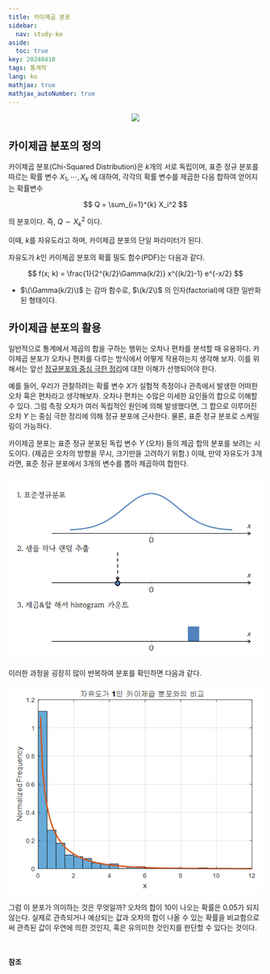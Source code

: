```yaml
---
title: 카이제곱 분포
sidebar:
  nav: study-ko
aside:
  toc: true
key: 20240410
tags: 통계학
lang: ko
mathjax: true
mathjax_autoNumber: true
---
```

 
<p align="center">
  <img src="https://raw.githubusercontent.com/jenniione/jenniione.github.io/master/pics/chi_squared_distribution/chi_squared_distribution_wiki.png">
</p>


## 카이제곱 분포의 정의
카이제곱 분포(Chi-Squared Distribution)은 $k$개의 서로 독립이며, 표준 정규 분포를 따르는 확률 변수 $X_1,\cdots, X_k$ 에 대하여, 각각의 확률 변수를 제곱한 다음 합하여 얻어지는 확률변수 

$$
Q = \sum_{i=1}^{k} X_i^2
$$

의 분포이다. 즉, $Q \sim X_k^{2}$ 이다.

이때, $k$를 자유도라고 하며, 카이제곱 분포의 단일 파라미터가 된다.

자유도가 $k$인 카이제곱 분포의 확률 밀도 함수(PDF)는 다음과 같다.

$$
f(x; k) = \frac{1}{2^{k/2}\Gamma(k/2)} x^{(k/2)-1} e^{-x/2}
$$

- $\(\Gamma(k/2)\)$ 는 감마 함수로, $\(k/2\)$ 의 인자(factorial)에 대한 일반화된 형태이다.

## 카이제곱 분포의 활용
일반적으로 통계에서 제곱의 합을 구하는 행위는 오차나 편차를 분석할 때 유용하다. 카이제곱 분포가 오차나 편차를 다루는 방식에서 어떻게 작용하는지 생각해 보자. 이를 위해서는 앞선 [정규분포와 중심 극한 정리](https://jenniione.github.io/2024/04/06/normal_distribution_ko.html)에 대한 이해가 선행되어야 한다.

예를 들어, 우리가 관찰하려는 확률 변수 $X$가 실험적 측정이나 관측에서 발생한 어떠한 오차 혹은 편차라고 생각해보자. 오차나 편차는 수많은 미세한 요인들의 합으로 이해할 수 있다. 그럼 측정 오차가 여러 독립적인 원인에 의해 발생했다면, 그 합으로 이루어진 오차 $Y$ 는 중심 극한 정리에 의해 정규 분포에 근사한다. 물론, 표준 정규 분포로 스케일링이 가능하다.

카이제곱 분포는 표준 정규 분포된 독립 변수 $Y$ (오차) 들의 제곱 합의 분포를 보려는 시도이다. (제곱은 오차의 방향을 무시, 크기만을 고려하기 위함.)
이때, 만약 자유도가 3개 라면, 표준 정규 분포에서 3개의 변수를 뽑아 제곱하여 합한다. 

<p align="center">
  <img src="https://raw.githubusercontent.com/jenniione/jenniione.github.io/master/pics/chi_squared_distribution/normal_to_chi.png">
</p>

이러한 과정을 굉장히 많이 반복하여 분포를 확인하면 다음과 같다.

<p align="center">
  <img src="https://raw.githubusercontent.com/jenniione/jenniione.github.io/master/pics/chi_squared_distribution/chi_squared_distribution_ex.png">
</p>

그럼 이 분포가 의미하는 것은 무엇일까? 오차의 합이 10이 나오는 확률은 0.05가 되지 않는다. 실제로 관측되거나 예상되는 값과 오차의 합이 나올 수 있는 확률을 비교함으로써 관측된 값이 우연에 의한 것인지, 혹은 유의미한 것인지를 판단할 수 있다는 것이다.

<br/><br/>
**참조**

